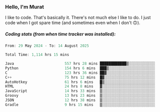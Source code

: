### Hello, I'm Murat

I like to code. That's basically it. There's not much else I like to do. I just code when I got spare time (and sometimes even when I don't 🙃).

##### Coding stats (from when time tracker was installed):
<!--START_SECTION:wakatime-->

```cpp
From: 29 May 2024 - To: 14 August 2025

Total Time: 1,114 hrs 15 mins

Java                       557 hrs 28 mins ████████████▒░░░░░░░░░░░░   49.74 %
Python                     154 hrs 6 mins  ███▒░░░░░░░░░░░░░░░░░░░░░   13.75 %
C                          123 hrs 36 mins ██▓░░░░░░░░░░░░░░░░░░░░░░   11.03 %
C++                        75 hrs 12 mins  █▓░░░░░░░░░░░░░░░░░░░░░░░   06.71 %
AutoHotkey                 61 hrs 6 mins   █▒░░░░░░░░░░░░░░░░░░░░░░░   05.45 %
HTML                       24 hrs 8 mins   ▓░░░░░░░░░░░░░░░░░░░░░░░░   02.15 %
JavaScript                 14 hrs 33 mins  ▒░░░░░░░░░░░░░░░░░░░░░░░░   01.30 %
Groovy                     13 hrs 23 mins  ▒░░░░░░░░░░░░░░░░░░░░░░░░   01.19 %
JSON                       12 hrs 38 mins  ▒░░░░░░░░░░░░░░░░░░░░░░░░   01.13 %
Gradle                     9 hrs 15 mins   ▒░░░░░░░░░░░░░░░░░░░░░░░░   00.83 %
```

<!--END_SECTION:wakatime-->
